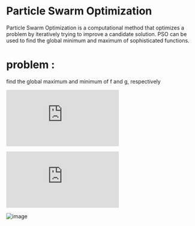 # Particle Swarm Optimization
Particle Swarm Optimization is a computational method that optimizes a problem by iteratively trying to improve a candidate solution. PSO can be used to find the global minimum and maximum of sophisticated functions.



# problem :
find the global maximum and minimum of f and g, respectively

![func f](https://latex.codecogs.com/gif.latex?f%28x%2Cy%29%20%3D%20%7Csinx.cosy.exp%28%7C1-%5Csqrt%28x%5E2%20&plus;%20y%5E2%29/%20%5Cpi%29%7C%2C%20-10%5Cleq%20x%2Cy%5Cleq%2010)

![func g](https://latex.codecogs.com/gif.latex?g%28x%2Cy%29%20%3D%20x.sin%28%5Cpi.cosx.tany%29.%28sin%28y/x%29/1&plus;cos%28y/x%29%29%2C%20-100%5Cleq%20x%2Cy%5Cleq%20100)


![image](https://user-images.githubusercontent.com/83788223/208311973-1c6b94e2-b885-4135-8ffc-b1395e307e87.png)

